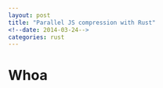 ```yaml
---
layout: post
title: "Parallel JS compression with Rust"
<!--date: 2014-03-24-->
categories: rust
---
```


# Whoa
